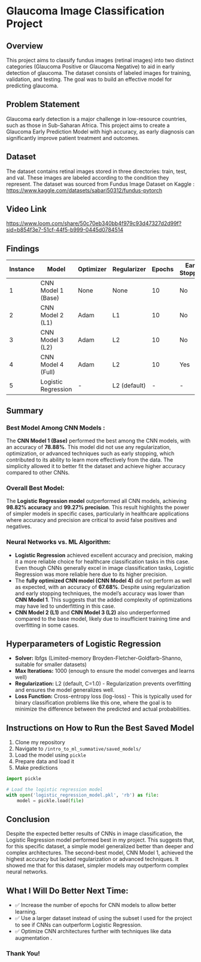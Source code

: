 # Glaucoma Image Classification Project

## Overview  
This project aims to classify fundus images (retinal images) into two distinct categories (Glaucoma Positive or Glaucoma Negative) to aid in early detection of glaucoma. The dataset consists of labeled images for training, validation, and testing. The goal was to build an effective model for predicting glaucoma.

## Problem Statement  
Glaucoma early detection is a major challenge in low-resource countries, such as those in Sub-Saharan Africa. This project aims to create a Glaucoma Early Prediction Model with high accuracy, as early diagnosis can significantly improve patient treatment and outcomes.

## Dataset  
The dataset contains retinal images stored in three directories: train, test, and val. These images are labeled according to the condition they represent. The dataset was sourced from Fundus Image Dataset on Kaggle : https://www.kaggle.com/datasets/sabari50312/fundus-pytorch

## Video Link  
https://www.loom.com/share/50c70eb340bb4f979c93d47327d2d99f?sid=b854f3e7-51cf-44f5-b999-0445d0784514
## Findings  

| Instance | Model               | Optimizer | Regularizer | Epochs | Early Stopping | Layers | Learning Rate | Accuracy | Loss  | Precision | Recall | F1-score | ROC-AUC |
|----------|---------------------|-----------|-------------|--------|----------------|--------|---------------|----------|-------|----------|--------|----------|---------|
| 1        | CNN Model 1 (Base)  | None      | None        | 10     | No             | 8      | None          | 0.7888   | 0.4578| 0.7878   | 0.7888 | 0.7882   | N/A     |
| 2        | CNN Model 2 (L1)    | Adam      | L1          | 10     | No             | 8      | None          | 0.6103   | 0.8636| 0.3725   | 0.6103 | 0.4626   | N/A     |
| 3        | CNN Model 3 (L2)    | Adam      | L2          | 10     | No             | 8      | None          | 0.6684   | 0.6230| 0.6592   | 0.6684 | 0.6467   | N/A     |
| 4        | CNN Model 4 (Full)  | Adam      | L2          | 10     | Yes            | 8      | 0.3           | 0.6768   | 0.6192| 0.6703   | 0.6768 | 0.6532   | N/A     |
| 5        | Logistic Regression | -         | L2 (default)| -      | -              | -      | -             | 0.9882   | 0.0995| 0.9927   | 0.9768 | 0.9847   | 0.9995  |

## Summary  

### **Best Model Among CNN Models :**  
The **CNN Model 1 (Base)** performed the best among the CNN models, with an accuracy of **78.88%**. This model did not use any regularization, optimization, or advanced techniques such as early stopping, which contributed to its ability to learn more effectively from the data. The simplicity allowed it to better fit the dataset and achieve higher accuracy compared to other CNNs.

### **Overall Best Model:**  
The **Logistic Regression model** outperformed all CNN models, achieving **98.82% accuracy** and **99.27% precision**. This result highlights the power of simpler models in specific cases, particularly in healthcare applications where accuracy and precision are critical to avoid false positives and negatives.

### **Neural Networks vs. ML Algorithm:**  
- **Logistic Regression** achieved excellent accuracy and precision, making it a more reliable choice for healthcare classification tasks in this case. Even though CNNs generally excel in image classification tasks, Logistic Regression was more reliable here due to its higher precision.
- The **fully optimized CNN model (CNN Model 4)** did not perform as well as expected, with an accuracy of **67.68%**. Despite using regularization and early stopping techniques, the model’s accuracy was lower than **CNN Model 1**. This suggests that the added complexity of optimizations may have led to underfitting in this case.
- **CNN Model 2 (L1)** and **CNN Model 3 (L2)** also underperformed compared to the base model, likely due to insufficient training time and overfitting in some cases.

## **Hyperparameters of Logistic Regression**  
- **Solver:** lbfgs (Limited-memory Broyden-Fletcher-Goldfarb-Shanno, suitable for smaller datasets)  
- **Max Iterations:** 1000 (enough to ensure the model converges and learns well)  
- **Regularization:** L2 (default, C=1.0) - Regularization prevents overfitting and ensures the model generalizes well.  
- **Loss Function:** Cross-entropy loss (log-loss) - This is typically used for binary classification problems like this one, where the goal is to minimize the difference between the predicted and actual probabilities.

## **Instructions on How to Run the Best Saved Model**  
1. Clone my repository
2. Navigate to `/intro_to_ml_summative/saved_models/`
3. Load the model using `pickle` 
4. Prepare data and load it
5. Make predictions

```python
import pickle

# Load the logistic regression model
with open('logistic_regression_model.pkl', 'rb') as file:
    model = pickle.load(file)
````
## Conclusion

Despite the expected better results of CNNs in image classification, the Logistic Regression model performed best in my project. This suggests that, for this specific dataset, a simple model generalized better than deeper and complex architectures. The second-best model, CNN Model 1, achieved the highest accuracy but lacked regularization or advanced techniques. It showed me  that for this dataset, simpler models may outperform complex neural networks. 

## What I Will Do Better Next Time:
- ✅ Increase the number of epochs for CNN models to allow better learning.
- ✅ Use a larger dataset instead of using the  subset l used for the project to see if CNNs can outperform Logistic Regression.
- ✅ Optimize CNN architectures further with techniques like data augmentation .

### Thank You!
